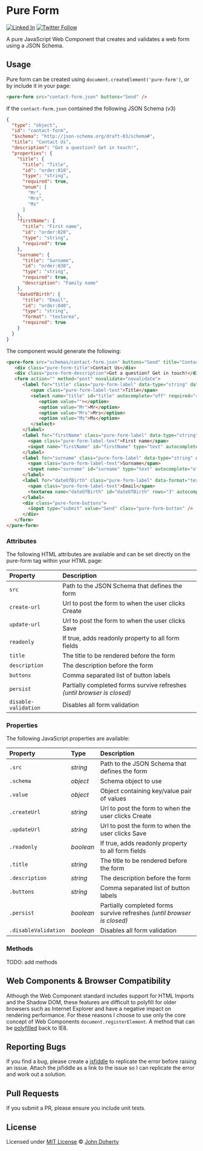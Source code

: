 # Pure Form

[![Linked In](https://img.shields.io/badge/Linked-In-blue.svg)](https://www.linkedin.com/in/john-i-doherty) [![Twitter Follow](https://img.shields.io/twitter/follow/CambridgeMVP.svg?style=social&label=Twitter&style=plastic)](https://twitter.com/CambridgeMVP)

A pure JavaScript Web Component that creates and validates a web form using a JSON Schema.

## Usage

Pure form can be created using `document.createElement('pure-form')`, or by include it in your page:

```html
<pure-form src="contact-form.json" buttons="Send" />
```

If the `contact-form.json` contained the following JSON Schema (v3)

```json
{
  "type": "object",
  "id": "contact-form",
  "$schema": "http://json-schema.org/draft-03/schema#",
  "title": "Contact Us",
  "description": "Got a question? Get in touch!",
  "properties": {
    "title": {
      "title": "Title",
      "id": "order:010",
      "type": "string",
      "required": true,
      "enum": [
        "Mr",
        "Mrs",
        "Ms"
      ]
    },
    "firstName": {
      "title": "First name",
      "id": "order:020",
      "type": "string",
      "required": true
    },
    "surname": {
      "title": "Surname",
      "id": "order:030",
      "type": "string",
      "required": true,
      "description": "Family name"
    },
    "dateOfBirth": {
      "title": "Email",
      "id": "order:040",
      "type": "string",
      "format": "textarea",
      "required": true
    }
  }
}
```

The component would generate the following:

```html
<pure-form src="schemas/contact-form.json" buttons="Send" title="Contact Us" description="Got a question? Get in touch!">
   <div class="pure-form-title">Contact Us</div>
   <div class="pure-form-description">Got a question? Get in touch!</div>
   <form action="" method="post" novalidate="novalidate">
      <label for="title" class="pure-form-label" data-type="string" data-required="true" data-error="This field must have a value">
         <span class="pure-form-label-text">Title</span>
         <select name="title" id="title" autocomplete="off" required="required" autofocus="true" data-invalid="true">
            <option value=""></option>
            <option value="Mr">Mr</option>
            <option value="Mrs">Mrs</option>
            <option value="Ms">Ms</option>
         </select>
      </label>
      <label for="firstName" class="pure-form-label" data-type="string" data-required="true">
        <span class="pure-form-label-text">First name</span>
        <input name="firstName" id="firstName" type="text" autocomplete="off" required="required" />
      </label>
      <label for="surname" class="pure-form-label" data-type="string" data-required="true" />
        <span class="pure-form-label-text">Surname</span>
        <input name="surname" id="surname" type="text" autocomplete="off" required="required" placeholder="Family name" />
      </label>
      <label for="dateOfBirth" class="pure-form-label" data-format="textarea" data-type="string" data-required="true">
        <span class="pure-form-label-text">Email</span>
        <textarea name="dateOfBirth" id="dateOfBirth" rows="3" autocomplete="off" required="required"></textarea>
      </label>
      <div class="pure-form-buttons">
        <input type="submit" value="Send" class="pure-form-button" />
      </div>
   </form>
</pure-form>
```

### Attributes

The following HTML attributes are available and can be set directly on the pure-form tag within your HTML page:

| Property | Description |
| :--- |  :--- |
| `src`  | Path to the JSON Schema that defines the form |
| `create-url` | Url to post the form to when the user clicks Create
| `update-url` | Url to post the form to when the user clicks Save
| `readonly` | If true, adds readonly property to all form fields
| `title` | The title to be rendered before the form
| `description` | The description before the form
| `buttons` | Comma separated list of button labels
| `persist` | Partially completed forms survive refreshes _(until browser is closed)_
| `disable-validation` | Disables all form validation

### Properties

The following JavaScript properties are available:

| Property | Type | Description |
| :--- | :--- | :--- |
| `.src` | _string_ | Path to the JSON Schema that defines the form |
| `.schema` | _object_ | Schema object to use |
| `.value` | _object_ | Object containing key/value pair of values |
| `.createUrl` | _string_ | Url to post the form to when the user clicks Create |
| `.updateUrl` | _string_ | Url to post the form to when the user clicks Save |
| `.readonly` | _boolean_ | If true, adds readonly property to all form fields |
| `.title` | _string_ | The title to be rendered before the form |
| `.description` | _string_ | The description before the form |
| `.buttons` | _string_ | Comma separated list of button labels |
| `.persist` | _boolean_ | Partially completed forms survive refreshes _(until browser is closed)_ |
| `.disableValidation` | _boolean_ | Disables all form validation |


### Methods

TODO: add methods

## Web Components & Browser Compatibility

Although the Web Component standard includes support for HTML Imports and the Shadow DOM, these features are difficult to polyfill for older browsers such as Internet Explorer and have a negative impact on rendering performance. For these reasons I choose to use only the core concept of Web Components ```document.registerElement```. A method that can be [polyfilled](https://github.com/WebReflection/document-register-element) back to IE8.

## Reporting Bugs

If you find a bug, please create a [jsfiddle](https://jsfiddle.net) to replicate the error before raising an issue. Attach the jsfiddle as a link to the issue so I can replicate the error and work out a solution.

## Pull Requests

If you submit a PR, please ensure you include unit tests.

## License

Licensed under [MIT License](LICENSE) &copy; [John Doherty](http://www.johndoherty.info)